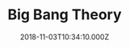 ---
title: "Big Bang Theory"
date: 2018-11-03T10:34:10.000Z
permalink: /almanac/tv/2018-11-03-big-bang-theory/index.html
season: 11
rating: 3
---